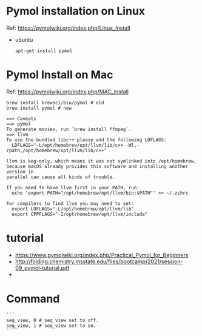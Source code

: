 # Pymol installation on Linux
Ref: https://pymolwiki.org/index.php/Linux_Install
- ubuntu
	```
	apt-get install pymol
	```

# Pymol Install on Mac
Ref: https://pymolwiki.org/index.php/MAC_Install
```
brew install brewsci/bio/pymol # old
brew install pymol # new
```
```
==> Caveats
==> pymol
To generate movies, run `brew install ffmpeg`.
==> llvm
To use the bundled libc++ please add the following LDFLAGS:
  LDFLAGS="-L/opt/homebrew/opt/llvm/lib/c++ -Wl,-rpath,/opt/homebrew/opt/llvm/lib/c++"

llvm is keg-only, which means it was not symlinked into /opt/homebrew,
because macOS already provides this software and installing another version in
parallel can cause all kinds of trouble.

If you need to have llvm first in your PATH, run:
  echo 'export PATH="/opt/homebrew/opt/llvm/bin:$PATH"' >> ~/.zshrc

For compilers to find llvm you may need to set:
  export LDFLAGS="-L/opt/homebrew/opt/llvm/lib"
  export CPPFLAGS="-I/opt/homebrew/opt/llvm/include"
```
# tutorial
- https://www.pymolwiki.org/index.php/Practical_Pymol_for_Beginners
- http://folding.chemistry.msstate.edu/files/bootcamp/2021/session-09_pymol-tutorial.pdf
- 
# Command
	```
	seq_view, 0 # seq_view set to off.
	seq_view, 1 # seq_view set to on.
	```
